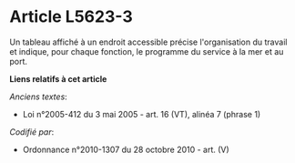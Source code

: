 # Article L5623-3

Un tableau affiché à un endroit accessible précise l'organisation du travail et indique, pour chaque fonction, le programme
du service à la mer et au port.

**Liens relatifs à cet article**

_Anciens textes_:

  - Loi n°2005-412 du 3 mai 2005 - art. 16 (VT), alinéa 7 (phrase 1)

_Codifié par_:

  - Ordonnance n°2010-1307 du 28 octobre 2010 - art. (V)

